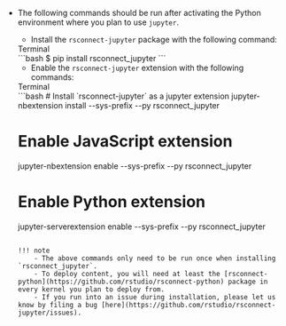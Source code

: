 - The following commands should be run after activating the Python environment where you plan to use `jupyter`.

    - Install the `rsconnect-jupyter` package with the following command:
    <div class="code-title">Terminal</div>
    ```bash
    $ pip install rsconnect_jupyter
    ```

    - Enable the `rsconnect-jupyter` extension with the following commands:
    <div class="code-title">Terminal</div>
    ```bash
    # Install `rsconnect-jupyter` as a jupyter extension
    jupyter-nbextension install --sys-prefix --py rsconnect_jupyter

    # Enable JavaScript extension
    jupyter-nbextension enable --sys-prefix --py rsconnect_jupyter

    # Enable Python extension
    jupyter-serverextension enable --sys-prefix --py rsconnect_jupyter
    ```

    !!! note
        - The above commands only need to be run once when installing `rsconnect_jupyter`.
        - To deploy content, you will need at least the [rsconnect-python](https://github.com/rstudio/rsconnect-python) package in every kernel you plan to deploy from.
        - If you run into an issue during installation, please let us know by filing a bug [here](https://github.com/rstudio/rsconnect-jupyter/issues).